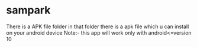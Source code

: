 # sampark

There is a APK file folder in that folder there is a apk file which u can install on your android device
Note:- this app will work only with android<=version 10
